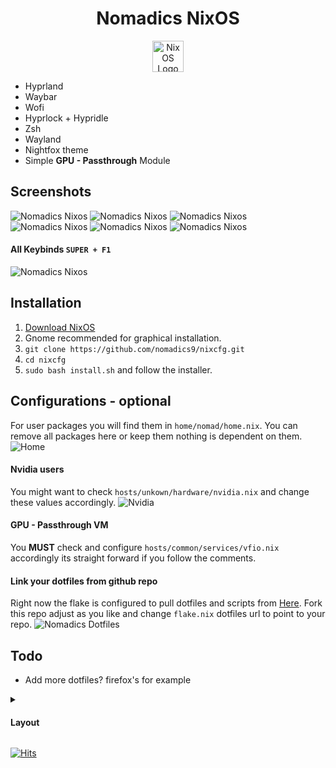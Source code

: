 <h1 align="center">Nomadics NixOS</h1>

<div align="center">
<img src="./assets/logo.png" alt="NixOS Logo" width="50"/>
    </div>


- Hyprland
- Waybar
- Wofi
- Hyprlock + Hypridle
- Zsh
- Wayland
- Nightfox theme
- Simple <b>GPU - Passthrough</b> Module

## Screenshots
![Nomadics Nixos](./assets/preview2.png)
![Nomadics Nixos](./assets/preview3.png)
![Nomadics Nixos](./assets/neofetch.png)
![Nomadics Nixos](./assets/preview5.png)
![Nomadics Nixos](./assets/gpu-passthrough.png)
![Nomadics Nixos](./assets/hyprlock.png)

#### All Keybinds ```SUPER + F1```
![Nomadics Nixos](./assets/keybinds.png)




## Installation
1. [Download NixOS](https://nixos.org/download/)
2. Gnome recommended for graphical installation.
3. ```git clone https://github.com/nomadics9/nixcfg.git```
4. ```cd nixcfg```
5. ```sudo bash install.sh``` and follow the installer.

## Configurations - optional
For user packages you will find them in ```home/nomad/home.nix```. You can remove all packages here or keep them nothing is dependent on them.
<br>
![Home](./assets/home.png)

#### Nvidia users
You might want to check ```hosts/unkown/hardware/nvidia.nix``` and change these values accordingly. 
![Nvidia](./assets/nvidia.png)

#### GPU - Passthrough VM
You <b>MUST</b> check and configure ```hosts/common/services/vfio.nix``` accordingly its straight forward if you follow the comments.

#### Link your dotfiles from github repo
Right now the flake is configured to pull dotfiles and scripts from [Here](https://github.com/nomadics9/dotfiles). Fork this repo adjust as you like and change ```flake.nix``` dotfiles url to point to your repo.
![Nomadics Dotfiles](./assets/dotfiles.png)


## Todo

- Add more dotfiles? firefox's for example

<details>
<summary><h4>Layout</h4></summary>

```
nixcfg/
├── home/
│   ├── common/
│   ├── features/
│   |   ├── cli
│   |       ├── fzf.nix
│   |       ├── neofetch.nix
│   |       ├── zsh.nix
│   |   ├── desktop/
│   |       ├── fonts.nix
│   |       ├── hyprland.nix
|   |       ├── wayland.nix
|   |       ├── xdg.nix
|   |   ├── themes/
|   |       ├── gtk.nix
|   |       ├── qt.nix
│   ├── nomad/
|       ├── dotfiles/
|           ├── bat.nix
|           ├── default.nix
|           ├── dunst.nix
|       ├── home.nix
|       ├── unknown.nix
│
├── hosts/
│   ├── common/
|   |   ├── services
|   |       ├── appimage.nix
|   |       ├── nautilus.nix
|   |       ├── polkit.nix
|   |       ├── steam.nix
|   |       ├── vfio.nix
|   |       ├── vm.nix
|   |       ├── xdgportal.nix
|   |   ├── users
|   |       ├── nomad.nix
│   ├── unkown/
│       ├── hardware/
|       |   ├── battery.nix
|       |   ├── nvidia.nix
│       ├── configuration.nix
│       ├── hardware-configuration.nix
│
├── overlays/
├── pkgs/
├── flake.lock
├── flake.nix
├── install.sh
├── README.md
```
</details>

[![Hits](https://hits.seeyoufarm.com/api/count/incr/badge.svg?url=https%3A%2F%2Fgithub.com%2Fnomadics9%2Fnixcfg&count_bg=%233D9CC8&title_bg=%23555555&icon=nixos.svg&icon_color=%23E7E7E7&title=Nomadics&edge_flat=false)](https://hits.seeyoufarm.com)
